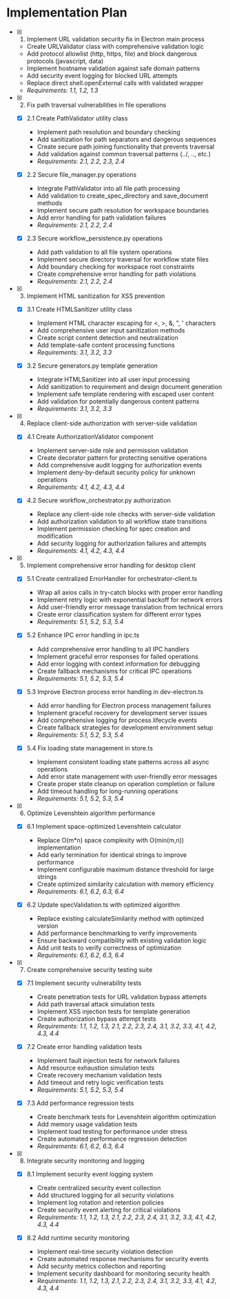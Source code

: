# Implementation Plan

- [x] 1. Implement URL validation security fix in Electron main process
  - Create URLValidator class with comprehensive validation logic
  - Add protocol allowlist (http, https, file) and block dangerous protocols (javascript, data)
  - Implement hostname validation against safe domain patterns
  - Add security event logging for blocked URL attempts
  - Replace direct shell.openExternal calls with validated wrapper
  - _Requirements: 1.1, 1.2, 1.3_

- [x] 2. Fix path traversal vulnerabilities in file operations
  - [x] 2.1 Create PathValidator utility class
    - Implement path resolution and boundary checking
    - Add sanitization for path separators and dangerous sequences
    - Create secure path joining functionality that prevents traversal
    - Add validation against common traversal patterns (../, ..\, etc.)
    - _Requirements: 2.1, 2.2, 2.3, 2.4_

  - [x] 2.2 Secure file_manager.py operations
    - Integrate PathValidator into all file path processing
    - Add validation to create_spec_directory and save_document methods
    - Implement secure path resolution for workspace boundaries
    - Add error handling for path validation failures
    - _Requirements: 2.1, 2.2, 2.4_

  - [x] 2.3 Secure workflow_persistence.py operations
    - Add path validation to all file system operations
    - Implement secure directory traversal for workflow state files
    - Add boundary checking for workspace root constraints
    - Create comprehensive error handling for path violations
    - _Requirements: 2.1, 2.2, 2.4_

- [x] 3. Implement HTML sanitization for XSS prevention
  - [x] 3.1 Create HTMLSanitizer utility class
    - Implement HTML character escaping for <, >, &, ", ' characters
    - Add comprehensive user input sanitization methods
    - Create script content detection and neutralization
    - Add template-safe content processing functions
    - _Requirements: 3.1, 3.2, 3.3_

  - [x] 3.2 Secure generators.py template generation
    - Integrate HTMLSanitizer into all user input processing
    - Add sanitization to requirement and design document generation
    - Implement safe template rendering with escaped user content
    - Add validation for potentially dangerous content patterns
    - _Requirements: 3.1, 3.2, 3.3_

- [x] 4. Replace client-side authorization with server-side validation
  - [x] 4.1 Create AuthorizationValidator component
    - Implement server-side role and permission validation
    - Create decorator pattern for protecting sensitive operations
    - Add comprehensive audit logging for authorization events
    - Implement deny-by-default security policy for unknown operations
    - _Requirements: 4.1, 4.2, 4.3, 4.4_

  - [x] 4.2 Secure workflow_orchestrator.py authorization
    - Replace any client-side role checks with server-side validation
    - Add authorization validation to all workflow state transitions
    - Implement permission checking for spec creation and modification
    - Add security logging for authorization failures and attempts
    - _Requirements: 4.1, 4.2, 4.3, 4.4_

- [x] 5. Implement comprehensive error handling for desktop client
  - [x] 5.1 Create centralized ErrorHandler for orchestrator-client.ts
    - Wrap all axios calls in try-catch blocks with proper error handling
    - Implement retry logic with exponential backoff for network errors
    - Add user-friendly error message translation from technical errors
    - Create error classification system for different error types
    - _Requirements: 5.1, 5.2, 5.3, 5.4_

  - [x] 5.2 Enhance IPC error handling in ipc.ts
    - Add comprehensive error handling to all IPC handlers
    - Implement graceful error responses for failed operations
    - Add error logging with context information for debugging
    - Create fallback mechanisms for critical IPC operations
    - _Requirements: 5.1, 5.2, 5.3, 5.4_

  - [x] 5.3 Improve Electron process error handling in dev-electron.ts
    - Add error handling for Electron process management failures
    - Implement graceful recovery for development server issues
    - Add comprehensive logging for process lifecycle events
    - Create fallback strategies for development environment setup
    - _Requirements: 5.1, 5.2, 5.3, 5.4_

  - [x] 5.4 Fix loading state management in store.ts
    - Implement consistent loading state patterns across all async operations
    - Add error state management with user-friendly error messages
    - Create proper state cleanup on operation completion or failure
    - Add timeout handling for long-running operations
    - _Requirements: 5.1, 5.2, 5.3, 5.4_

- [x] 6. Optimize Levenshtein algorithm performance
  - [x] 6.1 Implement space-optimized Levenshtein calculator
    - Replace O(m*n) space complexity with O(min(m,n)) implementation
    - Add early termination for identical strings to improve performance
    - Implement configurable maximum distance threshold for large strings
    - Create optimized similarity calculation with memory efficiency
    - _Requirements: 6.1, 6.2, 6.3, 6.4_

  - [x] 6.2 Update specValidation.ts with optimized algorithm
    - Replace existing calculateSimilarity method with optimized version
    - Add performance benchmarking to verify improvements
    - Ensure backward compatibility with existing validation logic
    - Add unit tests to verify correctness of optimization
    - _Requirements: 6.1, 6.2, 6.3, 6.4_

- [x] 7. Create comprehensive security testing suite
  - [x] 7.1 Implement security vulnerability tests
    - Create penetration tests for URL validation bypass attempts
    - Add path traversal attack simulation tests
    - Implement XSS injection tests for template generation
    - Create authorization bypass attempt tests
    - _Requirements: 1.1, 1.2, 1.3, 2.1, 2.2, 2.3, 2.4, 3.1, 3.2, 3.3, 4.1, 4.2, 4.3, 4.4_

  - [x] 7.2 Create error handling validation tests
    - Implement fault injection tests for network failures
    - Add resource exhaustion simulation tests
    - Create recovery mechanism validation tests
    - Add timeout and retry logic verification tests
    - _Requirements: 5.1, 5.2, 5.3, 5.4_

  - [x] 7.3 Add performance regression tests
    - Create benchmark tests for Levenshtein algorithm optimization
    - Add memory usage validation tests
    - Implement load testing for performance under stress
    - Create automated performance regression detection
    - _Requirements: 6.1, 6.2, 6.3, 6.4_

- [x] 8. Integrate security monitoring and logging
  - [x] 8.1 Implement security event logging system
    - Create centralized security event collection
    - Add structured logging for all security violations
    - Implement log rotation and retention policies
    - Create security event alerting for critical violations
    - _Requirements: 1.1, 1.2, 1.3, 2.1, 2.2, 2.3, 2.4, 3.1, 3.2, 3.3, 4.1, 4.2, 4.3, 4.4_

  - [x] 8.2 Add runtime security monitoring
    - Implement real-time security violation detection
    - Create automated response mechanisms for security events
    - Add security metrics collection and reporting
    - Implement security dashboard for monitoring security health
    - _Requirements: 1.1, 1.2, 1.3, 2.1, 2.2, 2.3, 2.4, 3.1, 3.2, 3.3, 4.1, 4.2, 4.3, 4.4_
